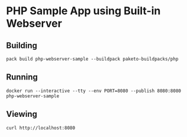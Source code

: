 # PHP Sample App using Built-in Webserver

## Building

`pack build php-webserver-sample --buildpack paketo-buildpacks/php`

## Running

`docker run --interactive --tty --env PORT=8080 --publish 8080:8080 php-webserver-sample`

## Viewing

`curl http://localhost:8080`
